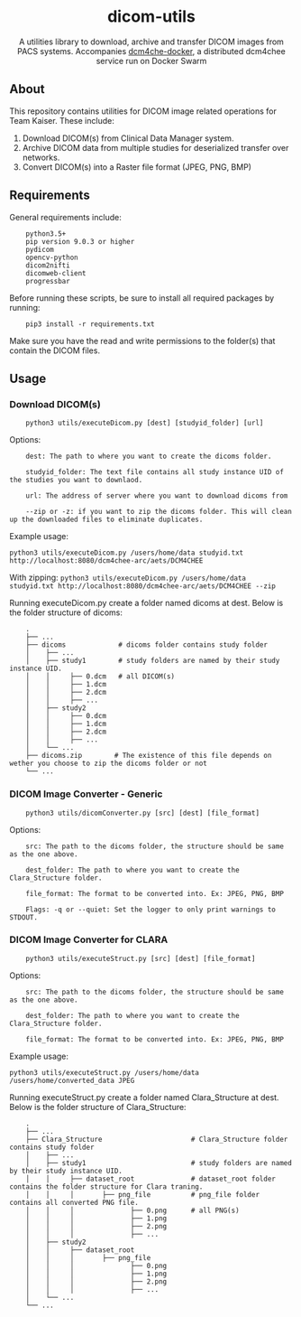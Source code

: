 <!-- prettier-ignore-start -->
<!-- markdownlint-disable -->
<div align="center">
    <h1><strong>dicom-utils</strong></h1>
    <p>A utilities library to download, archive and transfer DICOM images from PACS systems. Accompanies <a href='https://github.com/kaiser-team/dcm4che-docker'>dcm4che-docker</a>, a distributed dcm4chee service run on Docker Swarm</p>
</div>
<!-- prettier-ignore-end -->

## About

This repository contains utilities for DICOM image related operations for Team Kaiser. These include:

1. Download DICOM(s) from Clinical Data Manager system.
2. Archive DICOM data from multiple studies for deserialized transfer over networks.
3. Convert DICOM(s) into a Raster file format (JPEG, PNG, BMP)


## Requirements

General requirements include:
```
    python3.5+
    pip version 9.0.3 or higher
    pydicom
    opencv-python
    dicom2nifti
    dicomweb-client
    progressbar
```

Before running these scripts, be sure to install all required packages by running:
```
    pip3 install -r requirements.txt
```
Make sure you have the read and write permissions to the folder(s) that contain the DICOM files.

## Usage
### Download DICOM(s)

```
    python3 utils/executeDicom.py [dest] [studyid_folder] [url]
```

Options:
```
    dest: The path to where you want to create the dicoms folder.

    studyid_folder: The text file contains all study instance UID of the studies you want to downlaod.
    
    url: The address of server where you want to download dicoms from
    
    --zip or -z: if you want to zip the dicoms folder. This will clean up the downloaded files to eliminate duplicates.
```
Example usage:

```python3 utils/executeDicom.py /users/home/data studyid.txt http://localhost:8080/dcm4chee-arc/aets/DCM4CHEE```
    
With zipping: 
```python3 utils/executeDicom.py /users/home/data studyid.txt http://localhost:8080/dcm4chee-arc/aets/DCM4CHEE --zip```
    
Running executeDicom.py create a folder named dicoms at dest. Below is the folder structure of dicoms:
```
    .
    ├── ...
    ├── dicoms             # dicoms folder contains study folder
    │    ├── ...
    │    ├── study1        # study folders are named by their study instance UID.
    │    │     ├── 0.dcm   # all DICOM(s)
    │    │     ├── 1.dcm
    │    │     ├── 2.dcm 
    │    │     ├── ...
    │    ├── study2 
    │    │     ├── 0.dcm
    │    │     ├── 1.dcm
    │    │     ├── 2.dcm 
    │    │     ├── ...
    │    └── ...
    ├── dicoms.zip        # The existence of this file depends on wether you choose to zip the dicoms folder or not
    └── ...

```
### DICOM Image Converter - Generic

```
    python3 utils/dicomConverter.py [src] [dest] [file_format]
```

Options:
```
    src: The path to the dicoms folder, the structure should be same as the one above.

    dest_folder: The path to where you want to create the Clara_Structure folder.

    file_format: The format to be converted into. Ex: JPEG, PNG, BMP
    
    Flags: -q or --quiet: Set the logger to only print warnings to STDOUT.
```


### DICOM Image Converter for CLARA

```
    python3 utils/executeStruct.py [src] [dest] [file_format]
```

Options:
```
    src: The path to the dicoms folder, the structure should be same as the one above.

    dest_folder: The path to where you want to create the Clara_Structure folder.

    file_format: The format to be converted into. Ex: JPEG, PNG, BMP
```
Example usage: 

```python3 utils/executeStruct.py /users/home/data /users/home/converted_data JPEG```
    
    
Running executeStruct.py create a folder named Clara_Structure at dest. Below is the folder structure of Clara_Structure:
``` 
    .
    ├── ...
    ├── Clara_Structure                      # Clara_Structure folder contains study folder
    │    ├── ...
    │    ├── study1                          # study folders are named by their study instance UID.
    │    │     ├── dataset_root              # dataset_root folder contains the folder structure for Clara traning.
    │    │     │       ├── png_file          # png_file folder contains all converted PNG file.
    │    │     │              ├── 0.png      # all PNG(s)
    │    │     │              ├── 1.png
    │    │     │              ├── 2.png 
    │    │     │              ├── ...
    │    ├── study2  
    │    │     ├── dataset_root
    │    │     │       ├── png_file
    │    │     │              ├── 0.png
    │    │     │              ├── 1.png
    │    │     │              ├── 2.png 
    │    │     │              ├── ...
    │    └── ...
    └── ...
```
